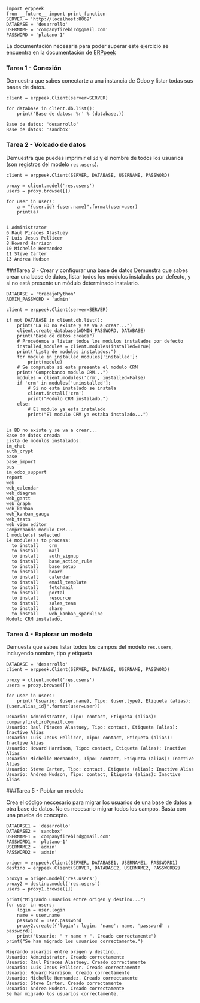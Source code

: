 

    import erppeek
    from __future__ import print_function
    SERVER = 'http://localhost:8069'
    DATABASE = 'desarrollo'
    USERNAME = 'companyfirebird@gmail.com'
    PASSWORD = 'platano-1'

La documentación necesaria para poder superar este ejercicio se encuentra en la documentación de [ERPpeek](http://erppeek.readthedocs.org/en/latest/tutorial.html)



### Tarea 1 - Conexión

Demuestra que sabes conectarte a una instancia de Odoo y listar todas sus bases de datos. 


    client = erppeek.Client(server=SERVER)
    
    for database in client.db.list():
        print('Base de datos: %r' % (database,))

    Base de datos: 'desarrollo'
    Base de datos: 'sandbox'


### Tarea 2 - Volcado de datos

Demuestra que puedes imprimir el `id` y el nombre de todos los usuarios (son registros del modelo `res.users`).


    client = erppeek.Client(SERVER, DATABASE, USERNAME, PASSWORD)
    
    proxy = client.model('res.users')
    users = proxy.browse([])
    
    for user in users:
        a = "{user.id} {user.name}".format(user=user)
        print(a)


    1 Administrator
    6 Raul Piraces Alastuey
    7 Luis Jesus Pellicer
    8 Howard Harrison
    10 Michelle Hernandez
    11 Steve Carter
    13 Andrea Hudson


###Tarea 3 - Crear y configurar una base de datos
Demuestra que sabes crear una base de datos, listar todos los módulos instalados por defecto, y si no está presente un módulo determinado instalarlo.


    DATABASE = 'trabajoPython'
    ADMIN_PASSWORD = 'admin'
    
    client = erppeek.Client(server=SERVER)
    
    if not DATABASE in client.db.list():
        print("La BD no existe y se va a crear...")
        client.create_database(ADMIN_PASSWORD, DATABASE)
        print("Base de datos creada")
        # Procedemos a listar todos los modulos instalados por defecto
        installed_modules = client.modules(installed=True)
        print("Lista de modulos instalados:")
        for module in installed_modules['installed']:
            print(module)
        # Se comprueba si esta presente el modulo CRM
        print("Comprobando modulo CRM...")
        modules = client.modules('crm', installed=False)
        if 'crm' in modules['uninstalled']:
            # Si no esta instalado se instala
            client.install('crm')
            print("Modulo CRM instalado.")
        else:
            # El modulo ya esta instalado
            print("El modulo CRM ya estaba instalado...")
            

    La BD no existe y se va a crear...
    Base de datos creada
    Lista de modulos instalados:
    im_chat
    auth_crypt
    base
    base_import
    bus
    im_odoo_support
    report
    web
    web_calendar
    web_diagram
    web_gantt
    web_graph
    web_kanban
    web_kanban_gauge
    web_tests
    web_view_editor
    Comprobando modulo CRM...
    1 module(s) selected
    14 module(s) to process:
      to install	crm
      to install	mail
      to install	auth_signup
      to install	base_action_rule
      to install	base_setup
      to install	board
      to install	calendar
      to install	email_template
      to install	fetchmail
      to install	portal
      to install	resource
      to install	sales_team
      to install	share
      to install	web_kanban_sparkline
    Modulo CRM instalado.


### Tarea 4 - Explorar un modelo

Demuesta que sabes listar todos los campos  del modelo `res.users`, incluyendo nombre, tipo y etiqueta


    DATABASE = 'desarrollo'
    client = erppeek.Client(SERVER, DATABASE, USERNAME, PASSWORD)
    
    proxy = client.model('res.users')
    users = proxy.browse([])
    
    for user in users:
        print("Usuario: {user.name}, Tipo: {user.type}, Etiqueta (alias): {user.alias_id}".format(user=user))

    Usuario: Administrator, Tipo: contact, Etiqueta (alias): companyfirebird@gmail.com
    Usuario: Raul Piraces Alastuey, Tipo: contact, Etiqueta (alias): Inactive Alias
    Usuario: Luis Jesus Pellicer, Tipo: contact, Etiqueta (alias): Inactive Alias
    Usuario: Howard Harrison, Tipo: contact, Etiqueta (alias): Inactive Alias
    Usuario: Michelle Hernandez, Tipo: contact, Etiqueta (alias): Inactive Alias
    Usuario: Steve Carter, Tipo: contact, Etiqueta (alias): Inactive Alias
    Usuario: Andrea Hudson, Tipo: contact, Etiqueta (alias): Inactive Alias


###Tarea 5 - Poblar un modelo

Crea el código neccesario para migrar los usuarios de una base de datos a otra base de datos. No es necesario migrar todos los campos. Basta con una prueba de concepto. 


    DATABASE1 = 'desarrollo'
    DATABASE2 = 'sandbox'
    USERNAME1 = 'companyfirebird@gmail.com'
    PASSWORD1 = 'platano-1'
    USERNAME2 = 'admin'
    PASSWORD2 = 'admin'
    
    origen = erppeek.Client(SERVER, DATABASE1, USERNAME1, PASSWORD1)
    destino = erppeek.Client(SERVER, DATABASE2, USERNAME2, PASSWORD2)
    
    proxy1 = origen.model('res.users')
    proxy2 = destino.model('res.users')
    users = proxy1.browse([])
    
    print("Migrando usuarios entre origen y destino...")
    for user in users:
        login = user.login
        name = user.name
        password = user.password
        proxy2.create({'login': login, 'name': name, 'password' : password})
        print("Usuario: " + name + ". Creado correctamente")
    print("Se han migrado los usuarios correctamente.")

    Migrando usuarios entre origen y destino...
    Usuario: Administrator. Creado correctamente
    Usuario: Raul Piraces Alastuey. Creado correctamente
    Usuario: Luis Jesus Pellicer. Creado correctamente
    Usuario: Howard Harrison. Creado correctamente
    Usuario: Michelle Hernandez. Creado correctamente
    Usuario: Steve Carter. Creado correctamente
    Usuario: Andrea Hudson. Creado correctamente
    Se han migrado los usuarios correctamente.
